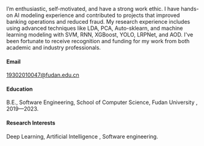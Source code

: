 


I’m enthusiastic, self-motivated, and have a strong work ethic. I have hands-on AI modeling experience and
contributed to projects that improved banking operations and reduced fraud. My research experience includes
using advanced techniques like LDA, PCA, Auto-sklearn, and machine learning modeling with SVM, RNN,
XGBoost, YOLO, LRPNet, and AOD. I've been fortunate to receive recognition and funding for my work from
both academic and industry professionals.
#### Email
19302010047@fudan.edu.cn

#### Education
B.E., Software Engineering, School of Computer Science, Fudan University , 2019—2023.

#### Research Interests
Deep Learning, Artificial Intelligence , Software engineering.

